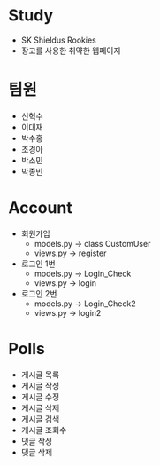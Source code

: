 # Study
- SK Shieldus Rookies
- 장고를 사용한 취약한 웹페이지

# 팀원
- 신혁수
- 이대재
- 박수홍
- 조경아
- 박소민
- 박종빈

# Account
- 회원가입
  - models.py -> class CustomUser
  - views.py -> register
- 로그인 1번
  - models.py -> Login_Check
  - views.py -> login
- 로그인 2번
  - models.py -> Login_Check2
  - views.py -> login2

# Polls
- 게시글 목록
- 게시글 작성
- 게시글 수정
- 게시글 삭제
- 게시글 검색
- 게시글 조회수
- 댓글 작성
- 댓글 삭제
